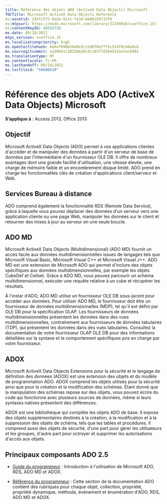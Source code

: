 ```yaml
---
title: Référence des objets ADO (ActiveX Data Objects) Microsoft
TOCTitle: Microsoft ActiveX Data Objects Reference
ms:assetid: 235fc575-8a2e-913c-fa3d-bb86256733f9
ms:mtpsurl: https://msdn.microsoft.com/library/JJ249010(v=office.15)
ms:contentKeyID: 48543728
ms.date: 09/18/2021
mtps_version: v=office.15
ms.localizationpriority: high
ms.openlocfilehash: 0a6e7090b1be0e5c31d670e7ff5c524f8c68e8cb
ms.sourcegitcommit: a1d9041c20256616c9c183f7d1049142a7ac6991
ms.translationtype: HT
ms.contentlocale: fr-FR
ms.lasthandoff: 09/24/2021
ms.locfileid: "59606610"
---
```

# <a name="microsoft-activex-data-objects-reference"></a>Référence des objets ADO (ActiveX Data Objects) Microsoft

**S’applique à** : Access 2013, Office 2013

## <a name="purpose"></a>Objectif

Microsoft ActiveX Data Objects (ADO) permet à vos applications clientes d'accéder et de manipuler des données à partir d'un serveur de base de données par l'intermédiaire d'un fournisseur OLE DB. Il offre de nombreux avantages dont une grande facilité d'utilisation, une vitesse élevée, une charge de mémoire faible et un encombrement disque limité. ADO prend en charge les fonctionnalités clés de création d'applications client/serveur et Web.

## <a name="rds"></a>Services Bureau à distance

ADO comprend également la fonctionnalité RDS (Remote Data Service), grâce à laquelle vous pouvez déplacer des données d'un serveur vers une application cliente ou une page Web, manipuler les données sur le client et retourner des mises à jour au serveur en une seule boucle.

## <a name="ado-md"></a>ADO MD

Microsoft ActiveX Data Objects (Multidimensional) (ADO MD) fournit un accès facile aux données multidimensionnelles issues de langages tels que Microsoft Visual Basic, Microsoft Visual C++ et Microsoft Visual J++. ADO MD est une extension de Microsoft ADO qui permet d'inclure des objets spécifiques aux données multidimensionnelles, par exemple les objets CubeDef et Cellset. Grâce à ADO MD, vous pouvez parcourir un schéma multidimensionnel, exécuter une requête relative à un cube et récupérer les résultats.

À l'instar d'ADO, ADO MD utilise un fournisseur OLE DB sous-jacent pour accéder aux données. Pour utiliser ADO MD, le fournisseur doit être un fournisseur de données multidimensionnelles (MDP), tel qu'il est défini par OLE DB pour la spécification OLAP. Les fournisseurs de données multidimensionnelles présentent les données dans des vues multidimensionnelles, contrairement aux fournisseurs de données tabulaires (TDP), qui présentent les données dans des vues tabulaires. Consultez la documentation de votre fournisseur OLAP OLE DB pour des informations détaillées sur la syntaxe et le comportement spécifiques pris en charge par votre fournisseur.

## <a name="adox"></a>ADOX

Microsoft ActiveX Data Objects Extensions pour la sécurité et le langage de définition des données (ADOX) est une extension des objets et du modèle de programmation ADO. ADOX comprend les objets utilisés pour la sécurité ainsi que pour la création et la modification des schémas. Étant donné que la manipulation des schémas repose sur des objets, vous pouvez écrire du code qui fonctionne avec plusieurs sources de données, même si leurs syntaxes natives présentent des différences.

ADOX est une bibliothèque qui complète les objets ADO de base. Il expose des objets supplémentaires destinés à la création, à la modification et à la suppression des objets de schéma, tels que les tables et procédures. Il comprend aussi des objets de sécurité, d'une part pour gérer les utilisateurs et les groupes, d'autre part pour octroyer et supprimer les autorisations d'accès aux objets.

## <a name="ado-25-main-components"></a>Principaux composants ADO 2.5

- [Guide du programmeur](ado-programmer-s-guide.md) : Introduction à l'utilisation de Microsoft ADO, RDS, ADO MD et ADOX.

- [Référence du programmeur](ado-programmer-s-reference-topics.md) : Cette section de la documentation ADO contient des rubriques pour chaque objet, collection, propriété, propriété dynamique, méthode, événement et énumération d'ADO, RDS, ADO MD et ADOX.

